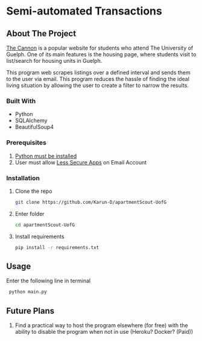 <!-- PROJECT Title -->
# Semi-automated Transactions

<!-- ABOUT THE PROJECT -->
## About The Project

[The Cannon](https://www.thecannon.ca/) is a popular website for students who attend The University of Guelph. One of its main features is the housing page, where students visit to list/search for housing units in Guelph. 

This program web scrapes listings over a defined interval and sends them to the user via email. This program reduces the hassle of finding the ideal living situation by allowing the user to create a filter to narrow the results.

### Built With

* Python
* SQLAlchemy
* BeautifulSoup4

### Prerequisites

1. [Python must be installed](https://www.python.org/downloads/)
2. User must allow [Less Secure Apps](https://myaccount.google.com/lesssecureapps) on Email Account

### Installation

1. Clone the repo
   ```sh
   git clone https://github.com/Karun-D/apartmentScout-UofG
   ```
2. Enter folder
   ```sh
   cd apartmentScout-UofG
   ```
3. Install requirements
   ```sh
   pip install -r requirements.txt
   ```

<!-- USAGE EXAMPLES -->
## Usage

Enter the following line in terminal
  ```sh
   python main.py
   ```

<!-- ROADMAP -->
## Future Plans

1. Find a practical way to host the program elsewhere (for free) with the ability to disable the program when not in use (Heroku? Docker? (Paid))
